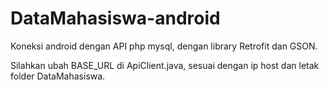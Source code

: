 # DataMahasiswa-android
Koneksi android dengan API php mysql, dengan library Retrofit dan GSON.

Silahkan ubah BASE_URL di ApiClient.java, sesuai dengan ip host dan letak folder DataMahasiswa.
